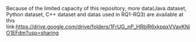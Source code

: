 Because of the limited capacity of this repository, more data(Java dataset, Python dataset, C++ dataset and datas used in RQ1-RQ3) are available at this link:https://drive.google.com/drive/folders/1FrUG_nP_HRblR6xkppxVVavKNiO1EFdm?usp=sharing
